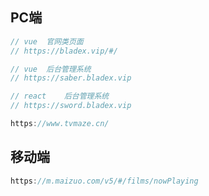 ## PC端

```js
// vue	官网类页面
// https://bladex.vip/#/

// vue	后台管理系统
// https://saber.bladex.vip

// react	后台管理系统
// https://sword.bladex.vip

https://www.tvmaze.cn/


```



## 移动端

```js
https://m.maizuo.com/v5/#/films/nowPlaying
```

